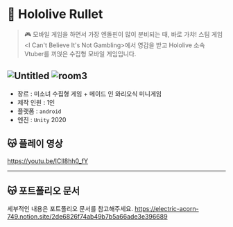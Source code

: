 # 🎲 Hololive Rullet

> 🎮 모바일 게임을 하면서 가장 엔돌핀이 많이 분비되는 때, 바로 가챠! 
스팀 게임 <I Can't Believe It's Not Gambling>에서 영감을 받고 Hololive 소속 Vtuber를 
끼얹은 수집형 모바일 게임입니다.

![Untitled](https://user-images.githubusercontent.com/69475538/148350888-5581f1e7-3c10-4108-88ad-c2af7780c039.png)
![room3](https://user-images.githubusercontent.com/69475538/148350906-cf463ef4-dd83-4b29-a42c-318c19dddda7.png)
------------

- 장르 : 미소녀 수집형 게임 + 메이드 인 와리오식 미니게임
- 제작 인원 : 1인
- 플랫폼 : `android`
- 엔진 : `Unity` 2020

## 😽 플레이 영상
https://youtu.be/ICIl8hh0_fY

------------

## 😽 포트폴리오 문서

세부적인 내용은 포트폴리오 문서를 참고해주세요.
https://electric-acorn-749.notion.site/2de6826f74ab49b7b5a66ade3e396689
